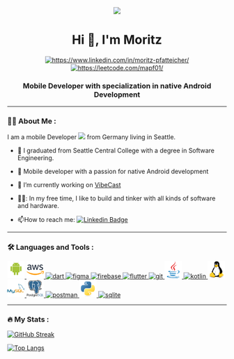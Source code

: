 <div id="header" align="center">
  <img src="https://media.giphy.com/media/CuuSHzuc0O166MRfjt/giphy.gif" width="100"/>
 
</div>



<h1 align="center">Hi 👋, I'm Moritz</h1>
<p align="center">
<a href="https://linkedin.com/in/moritz-pfatteicher/" target="blank"><img align="center" src="https://img.shields.io/badge/-LinkedIn-blue?style=flat&logo=Linkedin&logoColor=white)](https://www.linkedin.com/in/moritz-pfatteicher/" alt="https://www.linkedin.com/in/moritz-pfatteicher/" height="30" width="90" /></a>
<a href="https://www.leetcode.com/mapf01/" target="blank"><img align="center" src="https://raw.githubusercontent.com/rahuldkjain/github-profile-readme-generator/master/src/images/icons/Social/leet-code.svg" alt="https://leetcode.com/mapf01/" height="30" width="40" /></a>
</p>
<h3 align="center">Mobile Developer with specialization in native Android Development</h3>


---


### :man_technologist: About Me :
I am a mobile Developer <img src="https://media.giphy.com/media/WUlplcMpOCEmTGBtBW/giphy.gif" width="30"> from Germany living in Seattle.

- :telescope: I graduated from Seattle Central College with a degree in Software Engineering.

- :seedling: Mobile developer with a passion for native Android development
  
- 🔭 I’m currently working on [VibeCast](https://github.com/MorPfa/VibeCast)

- 👷‍♂️: In my free time, I like to build and tinker with all kinds of software and hardware. 

- :mailbox:How to reach me: [![Linkedin Badge](https://img.shields.io/badge/-LinkedIn-blue?style=flat&logo=Linkedin&logoColor=white)](https://www.linkedin.com/in/moritz-pfatteicher/)

---

### :hammer_and_wrench: Languages and Tools :


<p align="left"> <a href="https://developer.android.com" target="_blank" rel="noreferrer"> <img src="https://raw.githubusercontent.com/devicons/devicon/master/icons/android/android-original-wordmark.svg" alt="android" width="40" height="40"/> </a> 
  <a href="https://aws.amazon.com" target="_blank" rel="noreferrer"> <img src="https://raw.githubusercontent.com/devicons/devicon/master/icons/amazonwebservices/amazonwebservices-original-wordmark.svg" alt="aws" width="40" height="40"/> </a> 
  <a href="https://dart.dev" target="_blank" rel="noreferrer"> <img src="https://www.vectorlogo.zone/logos/dartlang/dartlang-icon.svg" alt="dart" width="40" height="40"/> </a> <a href="https://www.figma.com/" target="_blank" rel="noreferrer"> <img src="https://www.vectorlogo.zone/logos/figma/figma-icon.svg" alt="figma" width="40" height="40"/> </a> <a href="https://firebase.google.com/" target="_blank" rel="noreferrer"> <img src="https://www.vectorlogo.zone/logos/firebase/firebase-icon.svg" alt="firebase" width="40" height="40"/> </a> <a href="https://flutter.dev" target="_blank" rel="noreferrer"> <img src="https://www.vectorlogo.zone/logos/flutterio/flutterio-icon.svg" alt="flutter" width="40" height="40"/> </a> <a href="https://git-scm.com/" target="_blank" rel="noreferrer"> <img src="https://www.vectorlogo.zone/logos/git-scm/git-scm-icon.svg" alt="git" width="40" height="40"/> </a> <a href="https://www.java.com" target="_blank" rel="noreferrer"> <img src="https://raw.githubusercontent.com/devicons/devicon/master/icons/java/java-original.svg" alt="java" width="40" height="40"/> </a> <a href="https://kotlinlang.org" target="_blank" rel="noreferrer"> <img src="https://www.vectorlogo.zone/logos/kotlinlang/kotlinlang-icon.svg" alt="kotlin" width="40" height="40"/> </a> <a href="https://www.linux.org/" target="_blank" rel="noreferrer"> <img src="https://raw.githubusercontent.com/devicons/devicon/master/icons/linux/linux-original.svg" alt="linux" width="40" height="40"/> </a> <a href="https://www.mysql.com/" target="_blank" rel="noreferrer"> <img src="https://raw.githubusercontent.com/devicons/devicon/master/icons/mysql/mysql-original-wordmark.svg" alt="mysql" width="40" height="40"/> </a> <a href="https://www.postgresql.org" target="_blank" rel="noreferrer"> <img src="https://raw.githubusercontent.com/devicons/devicon/master/icons/postgresql/postgresql-original-wordmark.svg" alt="postgresql" width="40" height="40"/> </a> <a href="https://postman.com" target="_blank" rel="noreferrer"> <img src="https://www.vectorlogo.zone/logos/getpostman/getpostman-icon.svg" alt="postman" width="40" height="40"/> </a> <a href="https://www.python.org" target="_blank" rel="noreferrer"> <img src="https://raw.githubusercontent.com/devicons/devicon/master/icons/python/python-original.svg" alt="python" width="40" height="40"/> </a> <a href="https://www.sqlite.org/" target="_blank" rel="noreferrer"> <img src="https://www.vectorlogo.zone/logos/sqlite/sqlite-icon.svg" alt="sqlite" width="40" height="40"/> </a> </p>



---

### :fire: My Stats :


[![GitHub Streak](http://github-readme-streak-stats.herokuapp.com?user=MorPfa&theme=dark&background=000000)](https://git.io/streak-stats)

[![Top Langs](https://github-readme-stats.vercel.app/api/top-langs/?username=MorPfa&layout=compact&theme=vision-friendly-dark)](https://github.com/anuraghazra/github-readme-stats)



